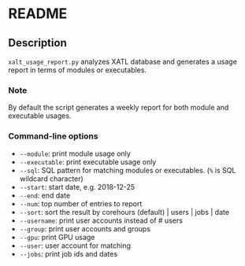 # README
## Description 
`xalt_usage_report.py` analyzes XATL database and generates a usage report in terms of modules or executables. 

### Note
By default the script generates a weekly report for both module and executable usages. 

### Command-line options
* `--module`: print module usage only
* `--executable`: print executable usage only
* `--sql`: SQL pattern for matching modules or executables. (`%` is SQL wildcard character)
* `--start`: start date, e.g. 2018-12-25
* `--end`: end date
* `--num`: top number of entries to report
* `--sort`: sort the result by corehours (default) | users | jobs | date
* `--username`: print user accounts instead of # users
* `--group`: print user accounts and groups
* `--gpu`: print GPU usage 
* `--user`: user account for matching
* `--jobs`: print job ids and dates

